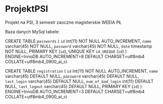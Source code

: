 # ProjektPSI
Projekt na PSI, 3 semestr zaoczne magisterskie WEEIA PŁ

Baza danych MySql
tabele:


CREATE TABLE `passwords` (
  `id` int(11) NOT NULL AUTO_INCREMENT,
  `name` varchar(45) NOT NULL,
  `password` varchar(45) NOT NULL,
  `date` timestamp NOT NULL,
  PRIMARY KEY (`id`),
  UNIQUE KEY `id_UNIQUE` (`id`)
) ENGINE=InnoDB AUTO_INCREMENT=8 DEFAULT CHARSET=utf8mb4 COLLATE=utf8mb4_0900_ai_ci

CREATE TABLE `registration` (
  `id` int(11) NOT NULL AUTO_INCREMENT,
  `name` varchar(45) DEFAULT NULL,
  `password` varchar(45) DEFAULT NULL,
  `last_login` varchar(45) DEFAULT NULL,
  `num_of_bad_login` int(11) DEFAULT NULL,
  `last_logout` varchar(45) DEFAULT NULL,
  PRIMARY KEY (`id`)
) ENGINE=InnoDB AUTO_INCREMENT=3 DEFAULT CHARSET=utf8mb4 COLLATE=utf8mb4_0900_ai_ci
